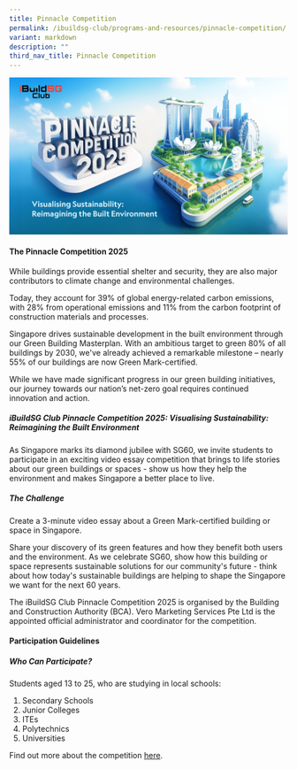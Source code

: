 ```yaml
---
title: Pinnacle Competition
permalink: /ibuildsg-club/programs-and-resources/pinnacle-competition/
variant: markdown
description: ""
third_nav_title: Pinnacle Competition
---
```

![](/images/BCA_Pinnacle_Competition_KV.png)

<h4>The Pinnacle Competition 2025</h4>

<p>While buildings provide essential shelter and security, they are also major contributors to climate change and environmental challenges.</p>

<p>Today, they account for 39% of global energy-related carbon emissions, with 28% from operational emissions and 11% from the carbon footprint of construction materials and processes.</p>

<p>Singapore drives sustainable development in the built environment through our Green Building Masterplan. With an ambitious target to green 80% of all buildings by 2030, we've already achieved a remarkable milestone – nearly 55% of our buildings are now Green Mark-certified.</p>

<p>While we have made significant progress in our green building initiatives, our journey towards our nation’s net-zero goal requires continued innovation and action.</p>

<h5>iBuildSG Club Pinnacle Competition 2025: Visualising Sustainability: Reimagining the Built Environment</h5>

<p>As Singapore marks its diamond jubilee with SG60, we invite students to participate in an exciting video essay competition that brings to life stories about our green buildings or spaces - show us how they help the environment and makes Singapore a better place to live.</p>

<h5>The Challenge</h5>

<p>Create a 3-minute video essay about a Green Mark-certified building or space in Singapore.</p>

<p>Share your discovery of its green features and how they benefit both users and the environment. As we celebrate SG60, show how this building or space represents sustainable solutions for our community's future - think about how today's sustainable buildings are helping to shape the Singapore we want for the next 60 years.</p>

<p>The iBuildSG Club Pinnacle Competition 2025 is organised by the Building and Construction Authority (BCA). Vero Marketing Services Pte Ltd is the appointed official administrator and coordinator for the competition.</p>

<h4>Participation Guidelines</h4>

<h5>Who Can Participate?</h5>

<p>Students aged 13 to 25, who are studying in local schools:</p>

<ol>
	<li>Secondary Schools</li>
	<li>Junior Colleges</li>
	<li>ITEs</li>
	<li>Polytechnics</li>
	<li>Universities</li>
</ol>

<p>Find out more about the competition <a href="/pinnacle-competition-2025/">here</a>.</p>